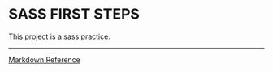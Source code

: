 # SASS FIRST STEPS #

This project is a sass practice.

---

[Markdown Reference](http://daringfireball.net/projects/markdown/syntax)
